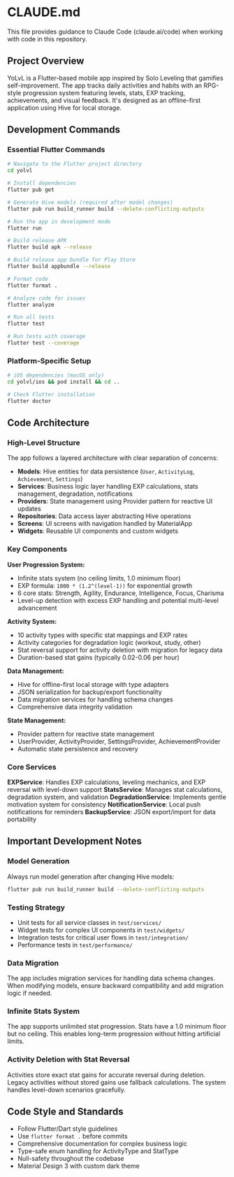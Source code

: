 # CLAUDE.md

This file provides guidance to Claude Code (claude.ai/code) when working with code in this repository.

## Project Overview

YoLvL is a Flutter-based mobile app inspired by Solo Leveling that gamifies self-improvement. The app tracks daily activities and habits with an RPG-style progression system featuring levels, stats, EXP tracking, achievements, and visual feedback. It's designed as an offline-first application using Hive for local storage.

## Development Commands

### Essential Flutter Commands
```bash
# Navigate to the Flutter project directory
cd yolvl

# Install dependencies
flutter pub get

# Generate Hive models (required after model changes)
flutter pub run build_runner build --delete-conflicting-outputs

# Run the app in development mode
flutter run

# Build release APK
flutter build apk --release

# Build release app bundle for Play Store
flutter build appbundle --release

# Format code
flutter format .

# Analyze code for issues
flutter analyze

# Run all tests
flutter test

# Run tests with coverage
flutter test --coverage
```

### Platform-Specific Setup
```bash
# iOS dependencies (macOS only)
cd yolvl/ios && pod install && cd ..

# Check Flutter installation
flutter doctor
```

## Code Architecture

### High-Level Structure
The app follows a layered architecture with clear separation of concerns:

- **Models**: Hive entities for data persistence (`User`, `ActivityLog`, `Achievement`, `Settings`)
- **Services**: Business logic layer handling EXP calculations, stats management, degradation, notifications
- **Providers**: State management using Provider pattern for reactive UI updates
- **Repositories**: Data access layer abstracting Hive operations
- **Screens**: UI screens with navigation handled by MaterialApp
- **Widgets**: Reusable UI components and custom widgets

### Key Components

**User Progression System:**
- Infinite stats system (no ceiling limits, 1.0 minimum floor)
- EXP formula: `1000 * (1.2^(level-1))` for exponential growth
- 6 core stats: Strength, Agility, Endurance, Intelligence, Focus, Charisma
- Level-up detection with excess EXP handling and potential multi-level advancement

**Activity System:**
- 10 activity types with specific stat mappings and EXP rates
- Activity categories for degradation logic (workout, study, other)
- Stat reversal support for activity deletion with migration for legacy data
- Duration-based stat gains (typically 0.02-0.06 per hour)

**Data Management:**
- Hive for offline-first local storage with type adapters
- JSON serialization for backup/export functionality
- Data migration services for handling schema changes
- Comprehensive data integrity validation

**State Management:**
- Provider pattern for reactive state management
- UserProvider, ActivityProvider, SettingsProvider, AchievementProvider
- Automatic state persistence and recovery

### Core Services

**EXPService**: Handles EXP calculations, leveling mechanics, and EXP reversal with level-down support
**StatsService**: Manages stat calculations, degradation system, and validation
**DegradationService**: Implements gentle motivation system for consistency
**NotificationService**: Local push notifications for reminders
**BackupService**: JSON export/import for data portability

## Important Development Notes

### Model Generation
Always run model generation after changing Hive models:
```bash
flutter pub run build_runner build --delete-conflicting-outputs
```

### Testing Strategy
- Unit tests for all service classes in `test/services/`
- Widget tests for complex UI components in `test/widgets/`
- Integration tests for critical user flows in `test/integration/`
- Performance tests in `test/performance/`

### Data Migration
The app includes migration services for handling data schema changes. When modifying models, ensure backward compatibility and add migration logic if needed.

### Infinite Stats System
The app supports unlimited stat progression. Stats have a 1.0 minimum floor but no ceiling. This enables long-term progression without hitting artificial limits.

### Activity Deletion with Stat Reversal
Activities store exact stat gains for accurate reversal during deletion. Legacy activities without stored gains use fallback calculations. The system handles level-down scenarios gracefully.

## Code Style and Standards

- Follow Flutter/Dart style guidelines
- Use `flutter format .` before commits
- Comprehensive documentation for complex business logic
- Type-safe enum handling for ActivityType and StatType
- Null-safety throughout the codebase
- Material Design 3 with custom dark theme